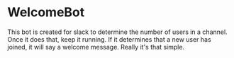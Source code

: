 # WelcomeBot
This bot is created for slack to determine the number of users in a channel. Once it does that, keep it running. If it determines that a 
new user has joined, it will say a welcome message. Really it's that simple.
